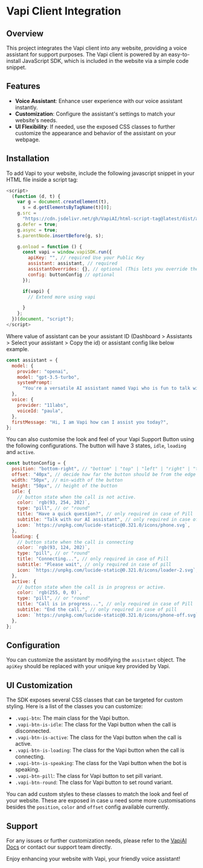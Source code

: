 # Vapi Client Integration

## Overview

This project integrates the Vapi client into any website, providing a voice assistant for support purposes. The Vapi client is powered by an easy-to-install JavaScript SDK, which is included in the website via a simple code snippet.

## Features

- **Voice Assistant**: Enhance user experience with our voice assistant instantly.
- **Customization**: Configure the assistant's settings to match your website's needs.
- **UI Flexibility**: If needed, use the exposed CSS classes to further customize the appearance and behavior of the assistant on your webpage.

## Installation

To add Vapi to your website, include the following javascript snippet in your HTML file inside a script tag:

```js
<script>
  (function (d, t) {
    var g = document.createElement(t),
      s = d.getElementsByTagName(t)[0];
    g.src =
      "https://cdn.jsdelivr.net/gh/VapiAI/html-script-tag@latest/dist/assets/index.js";
    g.defer = true;
    g.async = true;
    s.parentNode.insertBefore(g, s);

    g.onload = function () {
      const vapi = window.vapiSDK.run({
        apiKey: "", // required Use your Public Key
        assistant: assistant, // required
        assistantOverrides: {}, // optional (This lets you override the assistant configuration and can be used alongside assistantId.)
        config: buttonConfig // optional
      });

      if(vapi) {
        // Extend more using vapi

      }
    };
  })(document, "script");
</script>
```

Where value of assistant can be your assistant ID (Dashboard > Assistants > Select your assistant > Copy the id) or assistant config like below example.

```js
const assistant = {
  model: {
    provider: "openai",
    model: "gpt-3.5-turbo",
    systemPrompt:
      "You're a versatile AI assistant named Vapi who is fun to talk with.",
  },
  voice: {
    provider: "11labs",
    voiceId: "paula",
  },
  firstMessage: "Hi, I am Vapi how can I assist you today?",
};
```

You can also customise the look and feel of your Vapi Support Button using the following configurations.
The button will have 3 states, `idle`, `loading` and `active`.

```js
const buttonConfig = {
  position: "bottom-right", // "bottom" | "top" | "left" | "right" | "top-right" | "top-left" | "bottom-left" | "bottom-right"
  offset: "40px", // decide how far the button should be from the edge
  width: "50px", // min-width of the button
  height: "50px", // height of the button
  idle: {
    // button state when the call is not active.
    color: `rgb(93, 254, 202)`,
    type: "pill", // or "round"
    title: "Have a quick question?", // only required in case of Pill
    subtitle: "Talk with our AI assistant", // only required in case of pill
    icon: `https://unpkg.com/lucide-static@0.321.0/icons/phone.svg`,
  },
  loading: {
    // button state when the call is connecting
    color: `rgb(93, 124, 202)`,
    type: "pill", // or "round"
    title: "Connecting...", // only required in case of Pill
    subtitle: "Please wait", // only required in case of pill
    icon: `https://unpkg.com/lucide-static@0.321.0/icons/loader-2.svg`,
  },
  active: {
    // button state when the call is in progress or active.
    color: `rgb(255, 0, 0)`,
    type: "pill", // or "round"
    title: "Call is in progress...", // only required in case of Pill
    subtitle: "End the call.", // only required in case of pill
    icon: `https://unpkg.com/lucide-static@0.321.0/icons/phone-off.svg`,
  },
};
```

## Configuration

You can customize the assistant by modifying the `assistant` object. The `apiKey` should be replaced with your unique key provided by Vapi.

## UI Customization

The SDK exposes several CSS classes that can be targeted for custom styling. Here is a list of the classes you can customize:

- `.vapi-btn`: The main class for the Vapi button.
- `.vapi-btn-is-idle`: The class for the Vapi button when the call is disconnected.
- `.vapi-btn-is-active`: The class for the Vapi button when the call is active.
- `.vapi-btn-is-loading`: The class for the Vapi button when the call is connecting.
- `.vapi-btn-is-speaking`: The class for the Vapi button when the bot is speaking.
- `.vapi-btn-pill`: The class for Vapi button to set pill variant.
- `.vapi-btn-round`: The class for Vapi button to set round variant.

You can add custom styles to these classes to match the look and feel of your website. These are exposed in case u need some more customisations besides the `position`, `color` and `offset` config available currently.

## Support

For any issues or further customization needs, please refer to the [VapiAI Docs](https://docs.vapi.ai) or contact our support team directly.

Enjoy enhancing your website with Vapi, your friendly voice assistant!
